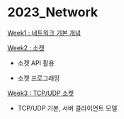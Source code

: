 # 2023_Network

[Week1 : 네트워크 기본 개념](https://github.com/jjaehwi/2023_Network/blob/main/Week1/article.md)

[Week2 : 소켓](https://github.com/jjaehwi/2023_Network/tree/main/Week2)

- 소켓 API 활용
    
- 소켓 프로그래밍

[Week3 : TCP/UDP 소켓](https://github.com/jjaehwi/2023_Network/tree/main/Week3)

- TCP/UDP 기본, 서버 클라이언트 모델
